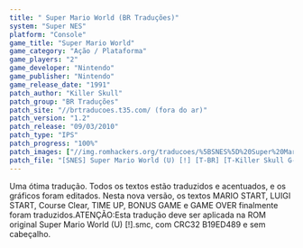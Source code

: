 ```yaml
---
title: " Super Mario World (BR Traduções)"
system: "Super NES"
platform: "Console"
game_title: "Super Mario World"
game_category: "Ação / Plataforma"
game_players: "2"
game_developer: "Nintendo"
game_publisher: "Nintendo"
game_release_date: "1991"
patch_author: "Killer Skull"
patch_group: "BR Traduções"
patch_site: "//brtraducoes.t35.com/ (fora do ar)"
patch_version: "1.2"
patch_release: "09/03/2010"
patch_type: "IPS"
patch_progress: "100%"
patch_images: ["//img.romhackers.org/traducoes/%5BSNES%5D%20Super%20Mario%20World%20-%20BR%20Tradu%C3%A7%C3%B5es%20-%201.png","//img.romhackers.org/traducoes/%5BSNES%5D%20Super%20Mario%20World%20-%20BR%20Tradu%C3%A7%C3%B5es%20-%202.png","//img.romhackers.org/traducoes/%5BSNES%5D%20Super%20Mario%20World%20-%20BR%20Tradu%C3%A7%C3%B5es%20-%203.png"]
patch_file: "[SNES] Super Mario World (U) [!] [T-BR] [T-Killer Skull G-BR Traduções] [V-1.2 P-100% A-2010].rar"
---
```

Uma ótima tradução. Todos os textos estão traduzidos e acentuados, e os gráficos foram editados. Nesta nova versão, os textos MARIO START, LUIGI START, Course Clear, TIME UP, BONUS GAME e GAME OVER finalmente foram traduzidos.ATENÇÃO:Esta tradução deve ser aplicada na ROM original Super Mario World (U) [!].smc, com CRC32 B19ED489 e sem cabeçalho.